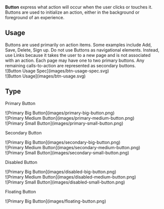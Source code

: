 **Button** express what action will occur when the user clicks or touches it. Buttons are used to initialize an action, either in the background or foreground of an experience.

## Usage
<div data-insert-component="ImageGrid">
  <div>
    Buttons are used primarily on action items. Some examples include Add, Save, Delete, Sign up. Do not use Buttons as navigational elements. Instead, use Links because it takes the user to a new page and is not associated with an action. Each page may have one to two primary buttons. Any remaining calls-to-action are represented as secondary buttons.
    <div class="mt-16">
      ![Button Usage Spec](images/btn-usage-spec.svg)
    </div>
  </div>
  <div class="img-block">
    ![Button Usage](images/btn-usage.svg)
  </div>
</div>

## Type

Primary Button
<div data-insert-component="ImageGrid">
  <div>
    ![Primary Big Button](images/primary-big-button.png)
  </div>
  <div>
    ![Primary Medium Button](images/primary-medium-button.png)
  </div>
  <div>
    ![Primary Small Button](images/primary-small-button.png)
  </div>
</div>

Secondary Button
<div data-insert-component="ImageGrid">
  <div>
    ![Primary Big Button](images/secondary-big-button.png)
  </div>
  <div>
    ![Primary Medium Button](images/secondary-medium-button.png)
  </div>
  <div>
    ![Primary Small Button](images/secondary-small-button.png)
  </div>
</div>

Disabled Button
<div data-insert-component="ImageGrid">
  <div>
    ![Primary Big Button](images/disabled-big-button.png)
  </div>
  <div>
    ![Primary Medium Button](images/disabled-medium-button.png)
  </div>
  <div>
    ![Primary Small Button](images/disabled-small-button.png)
  </div>
</div>

Floating Button
<div data-insert-component="ImageGrid">
  <div>
    ![Primary Big Button](images/floating-button.png)
  </div>
  <div>
  </div>
  <div>
  </div>
</div>
